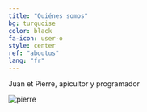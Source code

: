 ```yaml
---
title: "Quiénes somos"
bg: turquoise
color: black
fa-icon: user-o
style: center
ref: "aboutus"
lang: "fr"
---
```

Juan et Pierre, apicultor y programador

![pierre](img/pierre.png)
